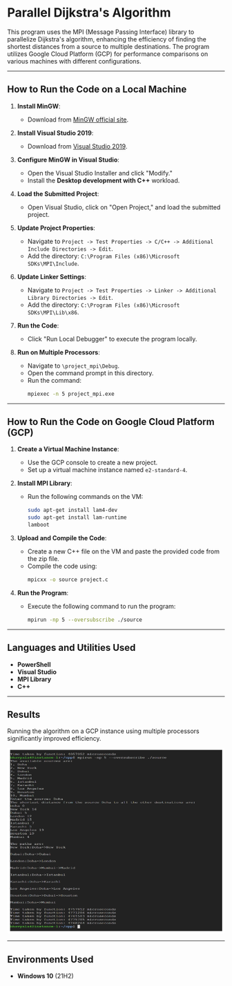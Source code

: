 # Parallel Dijkstra's Algorithm

This program uses the MPI (Message Passing Interface) library to parallelize Dijkstra's algorithm, enhancing the efficiency of finding the shortest distances from a source to multiple destinations. The program utilizes Google Cloud Platform (GCP) for performance comparisons on various machines with different configurations.

---

## How to Run the Code on a Local Machine

1. **Install MinGW**:
   - Download from [MinGW official site](https://www.mingw-w64.org/).

2. **Install Visual Studio 2019**:
   - Download from [Visual Studio 2019](https://docs.microsoft.com/en-us/visualstudio/releases/2019/release-notes).

3. **Configure MinGW in Visual Studio**:
   - Open the Visual Studio Installer and click "Modify."
   - Install the **Desktop development with C++** workload.

4. **Load the Submitted Project**:
   - Open Visual Studio, click on "Open Project," and load the submitted project.

5. **Update Project Properties**:
   - Navigate to `Project -> Test Properties -> C/C++ -> Additional Include Directories -> Edit`.
   - Add the directory: `C:\Program Files (x86)\Microsoft SDKs\MPI\Include`.
   
6. **Update Linker Settings**:
   - Navigate to `Project -> Test Properties -> Linker -> Additional Library Directories -> Edit`.
   - Add the directory: `C:\Program Files (x86)\Microsoft SDKs\MPI\Lib\x86`.

7. **Run the Code**:
   - Click "Run Local Debugger" to execute the program locally.

8. **Run on Multiple Processors**:
   - Navigate to `\project_mpi\Debug`.
   - Open the command prompt in this directory.
   - Run the command:
     ```bash
     mpiexec -n 5 project_mpi.exe
     ```

---

## How to Run the Code on Google Cloud Platform (GCP)

1. **Create a Virtual Machine Instance**:
   - Use the GCP console to create a new project.
   - Set up a virtual machine instance named `e2-standard-4`.

2. **Install MPI Library**:
   - Run the following commands on the VM:
     ```bash
     sudo apt-get install lam4-dev
     sudo apt-get install lam-runtime
     lamboot
     ```

3. **Upload and Compile the Code**:
   - Create a new C++ file on the VM and paste the provided code from the zip file.
   - Compile the code using:
     ```bash
     mpicxx -o source project.c
     ```

4. **Run the Program**:
   - Execute the following command to run the program:
     ```bash
     mpirun -np 5 --oversubscribe ./source
     ```

---

## Languages and Utilities Used

- **PowerShell**
- **Visual Studio**
- **MPI Library**
- **C++**

---

## Results

Running the algorithm on a GCP instance using multiple processors significantly improved efficiency.

![GCP Results](image.png)

---

## Environments Used

- **Windows 10** (21H2)
